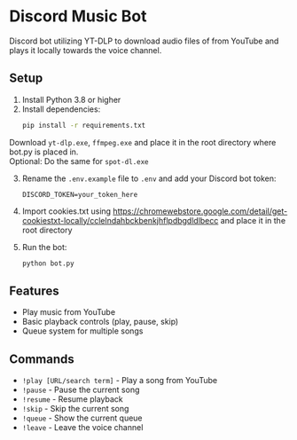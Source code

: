 # Discord Music Bot

Discord bot utilizing YT-DLP to download audio files of from YouTube and plays it locally  towards the voice channel.
## Setup
1. Install Python 3.8 or higher
2. Install dependencies:
   ```bash
   pip install -r requirements.txt
   ```
Download `yt-dlp.exe`, `ffmpeg.exe`  and place it in the root directory where bot.py is placed in. <br> 
Optional: Do the same for `spot-dl.exe`

3. Rename the `.env.example` file to `.env` and add your Discord bot token:
   ```
   DISCORD_TOKEN=your_token_here
   ```
4. Import cookies.txt using https://chromewebstore.google.com/detail/get-cookiestxt-locally/cclelndahbckbenkjhflpdbgdldlbecc and place it in the root directory

5. Run the bot:
   ```bash
   python bot.py
   ```

## Features
- Play music from YouTube
- Basic playback controls (play, pause, skip)
- Queue system for multiple songs

## Commands
- `!play [URL/search term]` - Play a song from YouTube
- `!pause` - Pause the current song
- `!resume` - Resume playback
- `!skip` - Skip the current song
- `!queue` - Show the current queue
- `!leave` - Leave the voice channel
